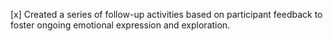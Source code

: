 [x] Created a series of follow-up activities based on participant feedback to foster ongoing emotional expression and exploration.